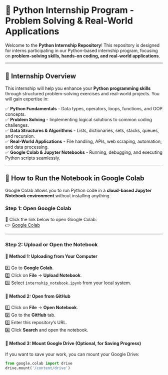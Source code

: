 # 🐍 Python Internship Program - Problem Solving & Real-World Applications

Welcome to the **Python Internship Repository**! This repository is designed for interns participating in our Python-based internship program, focusing on **problem-solving skills, hands-on coding, and real-world applications**.

---

## 📌 Internship Overview  
This internship will help you enhance your **Python programming skills** through structured problem-solving exercises and real-world projects. You will gain expertise in:

✅ **Python Fundamentals** - Data types, operators, loops, functions, and OOP concepts.  
✅ **Problem Solving** - Implementing logical solutions to common coding challenges.  
✅ **Data Structures & Algorithms** - Lists, dictionaries, sets, stacks, queues, and recursion.  
✅ **Real-World Applications** - File handling, APIs, web scraping, automation, and data processing.  
✅ **Google Colab & Jupyter Notebooks** - Running, debugging, and executing Python scripts seamlessly.  

---

## 🚀 How to Run the Notebook in Google Colab

Google Colab allows you to run Python code in a **cloud-based Jupyter Notebook environment** without installing anything.

### **Step 1: Open Google Colab**
🔹 Click the link below to open Google Colab:  
👉 [Google Colab](https://colab.research.google.com/)  

---

### **Step 2: Upload or Open the Notebook**  

#### 📌 **Method 1: Uploading from Your Computer**  
1️⃣ Go to **Google Colab**.  
2️⃣ Click on **File** → **Upload Notebook**.  
3️⃣ Select `internship_notebook.ipynb` from your local system.  

#### 📌 **Method 2: Open from GitHub**  
1️⃣ Click on **File** → **Open Notebook**.  
2️⃣ Go to the **GitHub** tab.  
3️⃣ Enter this repository’s URL.  
4️⃣ Click **Search** and open the notebook.  

#### 📌 **Method 3: Mount Google Drive (Optional, for Saving Progress)**  
If you want to save your work, you can mount your Google Drive:  

```python
from google.colab import drive
drive.mount('/content/drive')
